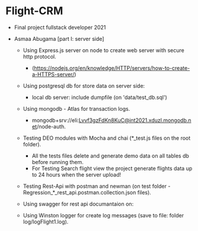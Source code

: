 # Flight-CRM

- Final project fullstack developer 2021

- Asmaa Abugama [part I: server side]

  - Using Express.js server on node to create web server with secure http protocol.
    - (https://nodejs.org/en/knowledge/HTTP/servers/how-to-create-a-HTTPS-server/)
  - Using postgresql db for store data on server side:

    - local db server: include dumpfile (on 'data/test_db.sql')

  - Using mongodb - Atlas for transaction logs.

    - mongodb+srv://eli:Lvvf3gzFdKn8KuC@int2021.xduzl.mongodb.net/node-auth.

  - Testing DEO modules with Mocha and chai (\*\_test.js files on the root folder).

    - All the tests files delete and generate demo data on all tables db before running them.
    - For Testing Search flight view the project generate flights data up to 24 hours when the server upload!

  - Testing Rest-Api with postman and newman (on test folder - Regression\_\*\_rest_api.postman.collection.json files).

  - Using swagger for rest api documantaion on:

  - Using Winston logger for create log messages (save to file: folder log/logFlight1.log).
